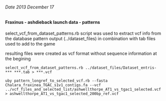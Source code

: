 ###### Date 2013 December 17
#### Fraxinus - ashdieback launch data - patterns 

select_vcf_from_dataset_patterns.rb script was used to extract vcf info from the database pattern output (../dataset_files) in combination with tab files used to add to the game

resulting files were created as vcf format without sequence information at the begining

`select_vcf_from_dataset_patterns.rb ../dataset_files/Dataset_entris-*** ***.tab > ***.vcf`



`uby pattern_longref_to_selected_vcf.rb --fasta Chalara_fraxinea_TGAC_s1v1_contigs.fa --vcf ../vcf_files_and_selected_list/ashwellthorpe_AT1_vs_tgac1_selected.vcf > ashwellthorpe_AT1_vs_tgac1_selected_200bp_ref.vcf`
